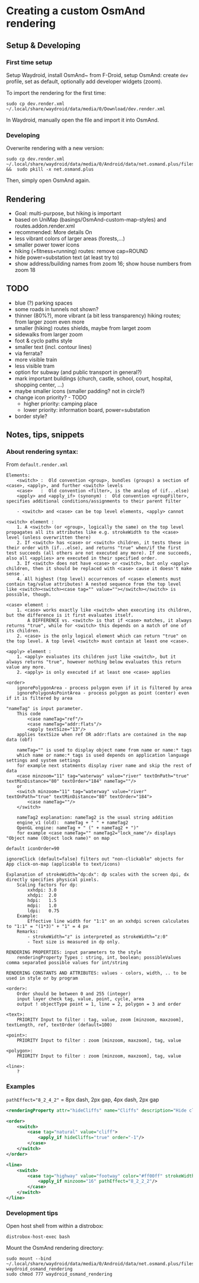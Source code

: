 # Creating a custom OsmAnd rendering

## Setup & Developing

### First time setup

Setup Waydroid, install OsmAnd~ from F-Droid, setup OsmAnd: create `dev` profile, set as default, optionally add developer widgets (zoom).

To import the rendering for the first time:
```
sudo cp dev.render.xml ~/.local/share/waydroid/data/media/0/Download/dev.render.xml
```
In Waydroid, manually open the file and import it into OsmAnd.



### Developing

Overwrite rendering with a new version:
```
sudo cp dev.render.xml ~/.local/share/waydroid/data/media/0/Android/data/net.osmand.plus/files/rendering/dev.render.xml  &&  sudo pkill -x net.osmand.plus
```
Then, simply open OsmAnd again.



## Rendering

- Goal: multi-purpose, but hiking is important
- based on UniMap (basings/OsmAnd-custom-map-styles) and routes.addon.render.xml
- recommended: More details On
- less vibrant colors of larger areas (forests,...)
- smaller power tower icons
- hiking (+fitness+running) routes: remove cap=ROUND
- hide power=substation text (at least try to)
- show address/building names from zoom 16; show house numbers from zoom 18



## TODO
- blue (?) parking spaces
- some roads in tunnels not shown?
- thinner (80%?), more vibrant (a bit less transparency) hiking routes; from larger zoom even more
- smaller (hiking) routes shields, maybe from larget zoom
- sidewalks from larger zoom
- foot & cyclo paths style
- smaller text (incl. contour lines)
- via ferrata?
- more visible train
- less visible tram
- option for subway (and public transport in general?)
- mark important buildings (church, castle, school, court, hospital, shopping center, ...)
- maybe smaller icons (smaller padding? not in circle?)
- change icon priority? - TODO
    - higher priority: camping place
    - lower priority:  information board, power=substation
- border style?




## Notes, tips, snippets

### About rendering syntax:

From `default.render.xml`
```
Elements:
    <switch> :  Old convention <group>, bundles (groups) a section of <case>, <apply>, and further <switch> levels
    <case>   :  Old convention <filter>, is the analog of (if...else)
    <apply> and <apply_if> (synonym) :  Old convention <groupFilter>, specifies additional conditions/assignments to their parent filter

    - <switch> and <case> can be top level elements, <apply> cannot

<switch> element :
    1. A <switch> (or <group>, logically the same) on the top level propagates all its attributes like e.g. strokeWidth to the <case> level (unless overwritten there)
    2. If <switch> has <case> or <switch> children, it tests these in their order with (if...else), and returns "true" when/if the first test succeeds (all others are not executed any more). If one succeeds, also all <applies> are executed in their specified order.
    3. If <switch> does not have <case> or <switch>, but only <apply> children, then it should be replaced with <case> cause it doesn't make sense .
    4. All highest (top level) occurrences of <case> elements must contain tag/value attributes! A nested sequence from the top level like <switch><switch><case tag="" value=""></switch></switch> is possible, though.

<case> element :
    1. <case> works exactly like <switch> when executing its children, but the difference is it first evaluates itself.
        A DIFFERENCE vs. <switch> is that if <case> matches, it always returns "true", while for <switch> this depends on a match of one of its children.
    2. <case> is the only logical element which can return "true" on the top level. A top level <switch> must contain at least one <case>.

<apply> element :
    1. <apply> evaluates its children just like <switch>, but it always returns "true", however nothing below evaluates this return value any more.
    2. <apply> is only executed if at least one <case> applies

<order>
    ignorePolygonArea - process polygon even if it is filtered by area
    ignorePolygonAsPointArea - process polygon as point (center) even if it is filtered by area

"nameTag" is input parameter.
    This code
        <case nameTag="ref"/>
        <case nameTag="addr:flats"/>
        <apply textSize="13"/>
    applies textSize when ref OR addr:flats are contained in the map data (obf)

    nameTag="" is used to display object name from name or name:* tags
    which name or name:* tags is used depends on application language settings and system settings
    for example next statments display river name and skip the rest of data
    <case minzoom="11" tag="waterway" value="river" textOnPath="true" textMinDistance="80" textOrder="184" nameTag=""/>
    or
    <switch minzoom="11" tag="waterway" value="river" textOnPath="true" textMinDistance="80" textOrder="184">
        <case nameTag=""/>
    </switch>

    nameTag2 explanation: nameTag2 is the usual string addition
    engine_v1 (old):  nameTag + " " + nameTag2
    OpenGL engine: nameTag + " (" + nameTag2 + ")"
    for example <case nameTag="" nameTag2="lock_name"/> displays "Object name (Object lock name)" on map

default iconOrder=90

ignoreClick (default=false) filters out "non-clickable" objects for App click-on-map (applicable to text/icons)

Explanation of strokeWidth="dp:dx": dp scales with the screen dpi, dx directly specifies physical pixels.
    Scaling factors for dp:
        xxhdpi: 3.0
        xhdpi:  2.0
        hdpi:   1.5
        mdpi:   1.0
        ldpi:   0.75
    Example:
        Effective line width for "1:1" on an xxhdpi screen calculates to "1:1" = "(1*3)" + "1" = 4 px
    Remarks:
        - strokeWidth="z" is interpreted as strokeWidth="z:0"
        - Text size is measured in dp only.

RENDERING PROPERTIES: input parameters to the style
    renderingProperty Types : string, int, boolean; possibleValues comma separated possible values for int/string

RENDERING CONSTANTS AND ATTRIBUTES: values - colors, width, .. to be used in style or by program

<order>:
    Order should be between 0 and 255 (integer) 
    input layer check tag, value, point, cycle, area 
    output ! objectType point = 1, line = 2, polygon = 3 and order

<text>:
    PRIORITY Input to filter : tag, value, zoom [minzoom, maxzoom], textLength, ref, textOrder (default=100)

<point>:
    PRIORITY Input to filter : zoom [minzoom, maxzoom], tag, value

<polygon>:
    PRIORITY Input to filter : zoom [minzoom, maxzoom], tag, value

<line>:
    ?
```

### Examples

`pathEffect="8_2_4_2"` = 8px dash, 2px gap, 4px dash, 2px gap

```xml
<renderingProperty attr="hideCliffs" name="Cliffs" description="Hide cliffs" type="boolean" possibleValues="" category="hide"/>

<order>
    <switch>
        <case tag="natural" value="cliff">
            <apply_if hideCliffs="true" order="-1"/>
        </case>
    </switch>
</order>
```

```xml
<line>
    <switch>
        <case tag="highway" value="footway" color="#ff00ff" strokeWidth="2">
            <apply_if minzoom="16" pathEffect="8_2_2_2"/>
        </case>
    </switch>
</line>
```



### Development tips

Open host shell from within a distrobox:
```
distrobox-host-exec bash
```

Mount the OsmAnd rendering directory:
```
sudo mount --bind ~/.local/share/waydroid/data/media/0/Android/data/net.osmand.plus/files/rendering waydroid_osmand_rendering
sudo chmod 777 waydroid_osmand_rendering
```
